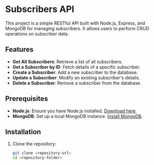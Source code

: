 # Subscribers API

This project is a simple RESTful API built with Node.js, Express, and MongoDB for managing subscribers. It allows users to perform CRUD operations on subscriber data.

## Features

- **Get All Subscribers**: Retrieve a list of all subscribers.
- **Get a Subscriber by ID**: Fetch details of a specific subscriber.
- **Create a Subscriber**: Add a new subscriber to the database.
- **Update a Subscriber**: Modify an existing subscriber's details.
- **Delete a Subscriber**: Remove a subscriber from the database.

## Prerequisites

- **Node.js**: Ensure you have Node.js installed. [Download here](https://nodejs.org/).
- **MongoDB**: Set up a local MongoDB instance. [Install MongoDB](https://www.mongodb.com/docs/manual/installation/).

## Installation

1. Clone the repository:
   ```bash
   git clone <repository-url>
   cd <repository-folder>
